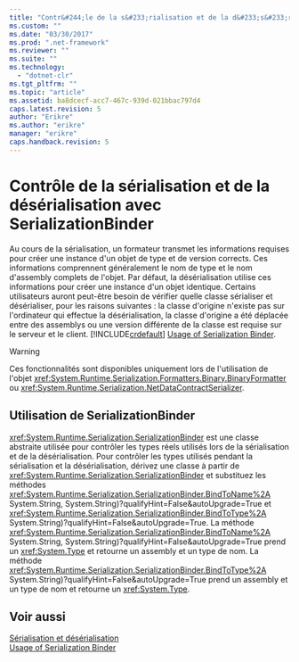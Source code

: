 ```yaml
---
title: "Contr&#244;le de la s&#233;rialisation et de la d&#233;s&#233;rialisation avec SerializationBinder | Microsoft Docs"
ms.custom: ""
ms.date: "03/30/2017"
ms.prod: ".net-framework"
ms.reviewer: ""
ms.suite: ""
ms.technology: 
  - "dotnet-clr"
ms.tgt_pltfrm: ""
ms.topic: "article"
ms.assetid: ba8dcecf-acc7-467c-939d-021bbac797d4
caps.latest.revision: 5
author: "Erikre"
ms.author: "erikre"
manager: "erikre"
caps.handback.revision: 5
---
```

# Contr&#244;le de la s&#233;rialisation et de la d&#233;s&#233;rialisation avec SerializationBinder
Au cours de la sérialisation, un formateur transmet les informations requises pour créer une instance d'un objet de type et de version corrects.  Ces informations comprennent généralement le nom de type et le nom d'assembly complets de l'objet.  Par défaut, la désérialisation utilise ces informations pour créer une instance d'un objet identique.  Certains utilisateurs auront peut\-être besoin de vérifier quelle classe sérialiser et désérialiser, pour les raisons suivantes : la classe d'origine n'existe pas sur l'ordinateur qui effectue la désérialisation, la classe d'origine a été déplacée entre des assemblys ou une version différente de la classe est requise sur le serveur et le client.  [!INCLUDE[crdefault](../../../../includes/crdefault-md.md)] [Usage of Serialization Binder](../../../../docs/framework/wcf/samples/usage-of-serialization-binder.md).  
  
> [!WARNING]
>  Ces fonctionnalités sont disponibles uniquement lors de l'utilisation de l'objet <xref:System.Runtime.Serialization.Formatters.Binary.BinaryFormatter> ou <xref:System.Runtime.Serialization.NetDataContractSerializer>.  
  
## Utilisation de SerializationBinder  
 <xref:System.Runtime.Serialization.SerializationBinder> est une classe abstraite utilisée pour contrôler les types réels utilisés lors de la sérialisation et de la désérialisation.  Pour contrôler les types utilisés pendant la sérialisation et la désérialisation, dérivez une classe à partir de <xref:System.Runtime.Serialization.SerializationBinder> et substituez les méthodes <xref:System.Runtime.Serialization.SerializationBinder.BindToName%2A> System.String, System.String)?qualifyHint=False&autoUpgrade=True et <xref:System.Runtime.Serialization.SerializationBinder.BindToType%2A> System.String)?qualifyHint=False&autoUpgrade=True.  La méthode <xref:System.Runtime.Serialization.SerializationBinder.BindToName%2A> System.String, System.String)?qualifyHint=False&autoUpgrade=True prend un <xref:System.Type> et retourne un assembly et un type de nom.  La méthode <xref:System.Runtime.Serialization.SerializationBinder.BindToType%2A> System.String)?qualifyHint=False&autoUpgrade=True prend un assembly et un type de nom et retourne un <xref:System.Type>.  
  
## Voir aussi  
 [Sérialisation et désérialisation](../../../../docs/framework/wcf/feature-details/serialization-and-deserialization.md)   
 [Usage of Serialization Binder](../../../../docs/framework/wcf/samples/usage-of-serialization-binder.md)
